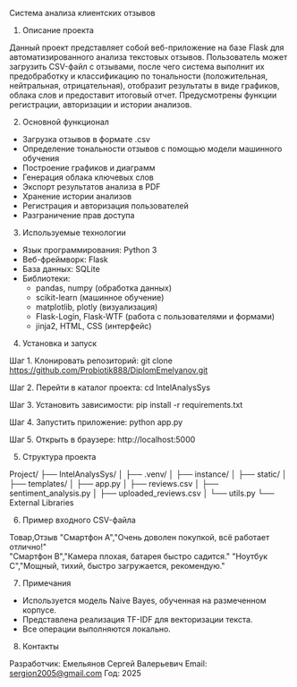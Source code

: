 Система анализа клиентских отзывов

1. Описание проекта

Данный проект представляет собой веб-приложение на базе Flask для автоматизированного анализа текстовых отзывов. Пользователь может загрузить CSV-файл с отзывами, после чего система выполнит их предобработку и классификацию по тональности (положительная, нейтральная, отрицательная), отобразит результаты в виде графиков, облака слов и предоставит итоговый отчет. Предусмотрены функции регистрации, авторизации и истории анализов.

2. Основной функционал

- Загрузка отзывов в формате .csv
- Определение тональности отзывов с помощью модели машинного обучения
- Построение графиков и диаграмм
- Генерация облака ключевых слов
- Экспорт результатов анализа в PDF
- Хранение истории анализов
- Регистрация и авторизация пользователей
- Разграничение прав доступа

3. Используемые технологии

- Язык программирования: Python 3
- Веб-фреймворк: Flask
- База данных: SQLite
- Библиотеки:
  - pandas, numpy (обработка данных)
  - scikit-learn (машинное обучение)
  - matplotlib, plotly (визуализация)
  - Flask-Login, Flask-WTF (работа с пользователями и формами)
  - jinja2, HTML, CSS (интерфейс)

4. Установка и запуск

Шаг 1. Клонировать репозиторий:
git clone https://github.com/Probiotik888/DiplomEmelyanov.git

Шаг 2. Перейти в каталог проекта:
cd IntelAnalysSys

Шаг 3. Установить зависимости:
pip install -r requirements.txt

Шаг 4. Запустить приложение:
python app.py

Шаг 5. Открыть в браузере:
http://localhost:5000

5. Структура проекта

Project/
├── IntelAnalysSys/
│   ├── .venv/
│   ├── instance/
│   ├── static/
│   ├── templates/
│   ├── app.py
│   ├── reviews.csv
│   ├── sentiment_analysis.py
│   ├── uploaded_reviews.csv
│   └── utils.py
└── External Libraries

6. Пример входного CSV-файла

Товар,Отзыв
"Смартфон A","Очень доволен покупкой, всё работает отлично!"	
"Смартфон B","Камера плохая, батарея быстро садится."
"Ноутбук C","Мощный, тихий, быстро загружается, рекомендую."

7. Примечания

- Используется модель Naive Bayes, обученная на размеченном корпусе.
- Представлена реализация TF-IDF для векторизации текста.
- Все операции выполняются локально.

8. Контакты

Разработчик: Емельянов Сергей Валерьевич
Email: sergion2005@gmail.com
Год: 2025